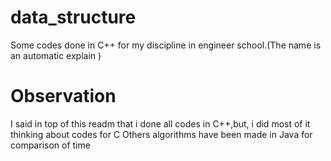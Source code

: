 # data_structure
Some codes  done in C++ for my discipline in engineer school.(The name is an automatic explain  ) 

# Observation
I said in top of this readm that i done all codes in C++,but, i did most of it thinking about codes for C
Others algorithms have been made in Java for comparison of time
